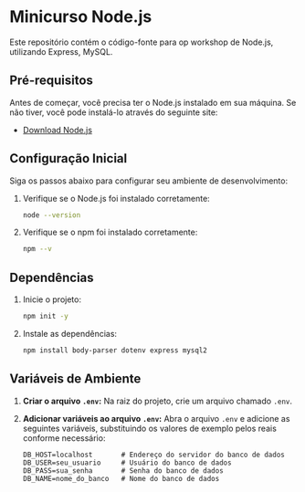 # Minicurso Node.js

Este repositório contém o código-fonte para op workshop de Node.js, utilizando Express, MySQL.

## Pré-requisitos

Antes de começar, você precisa ter o Node.js instalado em sua máquina. Se não tiver, você pode instalá-lo através do seguinte site:

- [Download Node.js](https://nodejs.org/)

## Configuração Inicial

Siga os passos abaixo para configurar seu ambiente de desenvolvimento:

1. Verifique se o Node.js foi instalado corretamente:
   ```bash
   node --version
2. Verifique se o npm foi instalado corretamente:
   ```bash
   npm --v

## Dependências
1. Inicie o projeto:
   ```bash
   npm init -y
   
2. Instale as dependências:
   ```bash
   npm install body-parser dotenv express mysql2

## Variáveis de Ambiente

1. **Criar o arquivo `.env`:** Na raiz do projeto, crie um arquivo chamado `.env`.

2. **Adicionar variáveis ao arquivo `.env`:** Abra o arquivo `.env` e adicione as seguintes variáveis, substituindo os valores de exemplo pelos reais conforme necessário:

   ```plaintext
   DB_HOST=localhost       # Endereço do servidor do banco de dados
   DB_USER=seu_usuario     # Usuário do banco de dados
   DB_PASS=sua_senha       # Senha do banco de dados
   DB_NAME=nome_do_banco   # Nome do banco de dados

   

   
